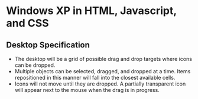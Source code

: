 # Windows XP in HTML, Javascript, and CSS

## Desktop Specification
* The desktop will be a grid of possible drag and drop targets where icons can be dropped.
* Multiple objects can be selected, dragged, and dropped at a time. Items repositioned in this manner
will fall into the closest available cells.
* Icons will not move until they are dropped. A partially transparent icon will appear next to the mouse when
the drag is in progress.